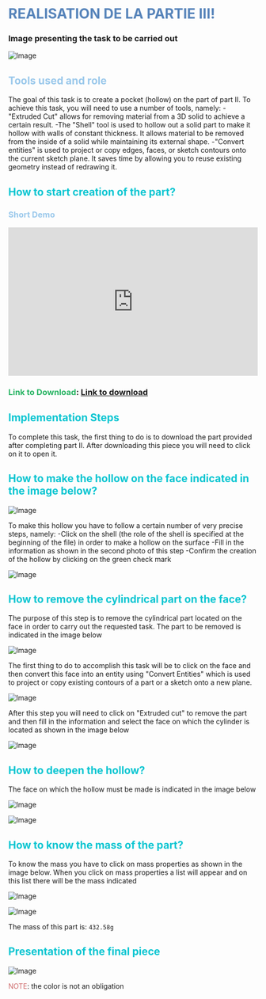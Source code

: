 # <span style="color: #5784BA;">REALISATION DE LA PARTIE III!</span>

### Image presenting the task to be carried out

![Image](/images/mechanic_images/week2/part_3/tache3_trc.jpg)

## <span style="color: #9AC8EB;">Tools used and role</span>

The goal of this task is to create a pocket (hollow) on the part of part II. To achieve this task, you will need to use a number of tools, namely:
 -"Extruded Cut" allows for removing material from a 3D solid to achieve a certain result.
  -The "Shell" tool is used to hollow out a solid part to make it hollow with walls of constant thickness. It allows material to be removed from the inside of a solid while maintaining its external shape.
  -"Convert entities" is used to project or copy edges, faces, or sketch contours onto the current sketch plane. It saves time by allowing you to reuse existing geometry instead of redrawing it.

## <span style="color: #08C5D1;">**How to start creation of the part?**</span>

### <span style="color: #9AC8EB;">**Short Demo**</span>
<iframe src="https://player.vimeo.com/video/1094425289?h=90981825ad&amp;badge=0&amp;autopause=0&amp;player_id=0&amp;app_id=58479" frameborder="0" allow="autoplay; fullscreen; picture-in-picture; clipboard-write; encrypted-media; web-share" style="top:0;left:0;width:100%;height:300px;" title="demo-part3_gRd72YLi"></iframe>

### <span style="color: #28B463;">**Link to Download**</span>: [Link to download](/pieces/week_2_pieces.zip)

## <span style="color: #08C5D1;">**Implementation Steps**</span>
To complete this task, the first thing to do is to download the part provided after completing part II. After downloading this piece you will need to click on it to open it.

## <span style="color: #08C5D1;">**How to make the hollow on the face indicated in the image below?**</span>

![Image](/images/mechanic_images/week2/part_3/image2.png)

To make this hollow you have to follow a certain number of very precise steps, namely:
-Click on the shell (the role of the shell is specified at the beginning of the file) in order to make a hollow on the surface
-Fill in the information as shown in the second photo of this step
-Confirm the creation of the hollow by clicking on the green check mark

![Image](/images/mechanic_images/week2/part_3/image3.png)

## <span style="color: #08C5D1;">How to remove the cylindrical part on the face?</span>

The purpose of this step is to remove the cylindrical part located on the face in order to carry out the requested task. The part to be removed is indicated in the image below

![Image](/images/mechanic_images/week2/part_3/image5.png)

The first thing to do to accomplish this task will be to click on the face and then convert this face into an entity using "Convert Entities" which is used to project or copy existing contours of a part or a sketch onto a new plane.

![Image](/images/mechanic_images/week2/part_3/image6.png)

After this step you will need to click on "Extruded cut" to remove the part and then fill in the information and select the face on which the cylinder is located as shown in the image below

![Image](/images/mechanic_images/week2/part_3/image7.png)

## <span style="color: #08C5D1;">How to deepen the hollow?</span>

The face on which the hollow must be made is indicated in the image below

![Image](/images/mechanic_images/week2/part_3/image8.png)

![Image](/images/mechanic_images/week2/part_3/image9.png)

## <span style="color: #08C5D1;">How to know the mass of the part?</span>

To know the mass you have to click on mass properties as shown in the image below. When you click on mass properties a list will appear and on this list there will be the mass indicated

![Image](/images/mechanic_images/week2/part_3/image10.png)

![Image](/images/mechanic_images/week2/part_3/image11.png)

The mass of this part is: `432.58g`

## <span style="color: #08C5D1;">Presentation of the final piece</span>

![Image](/images/mechanic_images/week2/part_3/image_de_la_piece_final.png)

<span style="color: #CE6A6B;">NOTE</span>: the color is not an obligation
